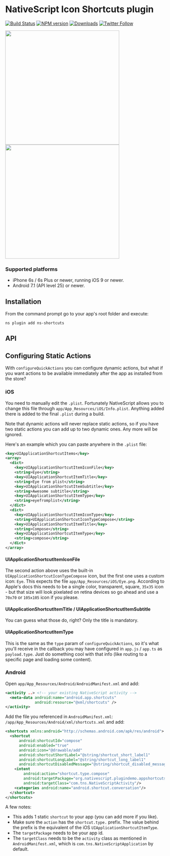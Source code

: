 # NativeScript Icon Shortcuts plugin

[![Build Status][build-status]][build-url]
[![NPM version][npm-image]][npm-url]
[![Downloads][downloads-image]][npm-url]
[![Twitter Follow][twitter-image]][twitter-url]

[build-status]:https://travis-ci.org/EddyVerbruggen/nativescript-app-shortcuts.svg?branch=master
[build-url]:https://travis-ci.org/EddyVerbruggen/nativescript-app-shortcuts
[npm-image]:http://img.shields.io/npm/v/nativescript-app-shortcuts.svg
[npm-url]:https://npmjs.org/package/nativescript-app-shortcuts
[downloads-image]:http://img.shields.io/npm/dm/nativescript-app-shortcuts.svg
[twitter-image]:https://img.shields.io/twitter/follow/eddyverbruggen.svg?style=social&label=Follow%20me
[twitter-url]:https://twitter.com/eddyverbruggen

<img src="https://raw.githubusercontent.com/EddyVerbruggen/nativescript-app-shortcuts/master/media/iOS.png" width="360px" />  <img src="https://raw.githubusercontent.com/EddyVerbruggen/nativescript-app-shortcuts/master/media/Android.png" width="360px" />

### Supported platforms

* iPhone 6s / 6s Plus or newer, running iOS 9 or newer.
* Android 7.1 (API level 25) or newer.

## Installation
From the command prompt go to your app's root folder and execute:

```
ns plugin add ns-shortcuts
```


## API
## Configuring Static Actions
With `configureQuickActions` you can configure dynamic actions,
but what if you want actions to be available immediately after the app as installed from the store?

### iOS
You need to manually edit the `.plist`.
Fortunately NativeScript allows you to change this file through `app/App_Resources/iOS/Info.plist`. Anything added there is added to the final `.plist` during a build.

Note that dynamic actions will never replace static actions, so if you have two static actions you can add up to two dynamic ones. Any more will be ignored.

Here's an example which you can paste anywhere in the `.plist` file:

```xml
<key>UIApplicationShortcutItems</key>
<array>
  <dict>
    <key>UIApplicationShortcutItemIconFile</key>
    <string>Eye</string>
    <key>UIApplicationShortcutItemTitle</key>
    <string>Eye from plist</string>
    <key>UIApplicationShortcutItemSubtitle</key>
    <string>Awesome subtitle</string>
    <key>UIApplicationShortcutItemType</key>
    <string>eyefromplist</string>
  </dict>
  <dict>
    <key>UIApplicationShortcutItemIconType</key>
    <string>UIApplicationShortcutIconTypeCompose</string>
    <key>UIApplicationShortcutItemTitle</key>
    <string>Compose</string>
    <key>UIApplicationShortcutItemType</key>
    <string>compose</string>
  </dict>
</array>
```

#### UIApplicationShortcutItemIconFile

The second action above uses the built-in `UIApplicationShortcutIconTypeCompose` icon, but the first one uses a custom icon: `Eye`. This expects the file `app/App_Resources/iOS/Eye.png`. According to Apple's docs this needs to be a single color, transparent, square, `35x35` icon - but that size will look pixelated on retina devices so go ahead and use a `70x70` or `105x105` icon if you please.

#### UIApplicationShortcutItemTitle / UIApplicationShortcutItemSubtitle

You can guess what those do, right? Only the title is mandatory.

#### UIApplicationShortcutItemType

This is the same as the `type` param of `configureQuickActions`, so it's what you'll receive in the callback you may have configured in `app.js` / `app.ts`  as `payload.type`. Just do something cool with that info (like routing to a specific page and loading some content).

### Android
Open `app/App_Resources/Android/AndroidManifest.xml` and add:

```xml
<activity ..> <!-- your existing NativeScript activity -->
  <meta-data android:name="android.app.shortcuts"
             android:resource="@xml/shortcuts" />
</activity>
```

Add the file you referenced in `AndroidManifest.xml`: `/app/App_Resources/Android/xml/shortcuts.xml` and add:

```xml
<shortcuts xmlns:android="http://schemas.android.com/apk/res/android">
  <shortcut
      android:shortcutId="compose"
      android:enabled="true"
      android:icon="@drawable/add"
      android:shortcutShortLabel="@string/shortcut_short_label1"
      android:shortcutLongLabel="@string/shortcut_long_label1"
      android:shortcutDisabledMessage="@string/shortcut_disabled_message1">
    <intent
        android:action="shortcut.type.compose"
        android:targetPackage="org.nativescript.plugindemo.appshortcuts"
        android:targetClass="com.tns.NativeScriptActivity"/>
    <categories android:name="android.shortcut.conversation"/>
  </shortcut>
</shortcuts>
```

A few notes:
- This adds 1 static `shortcut` to your app (you can add more if you like).
- Make sure the `action` has the `shortcut.type.` prefix. The value behind the prefix is the equivalent of the iOS `UIApplicationShortcutItemType`.
- The `targetPackage` needs to be your app id.
- The `targetClass` needs to be the `activity` class as mentioned in `AndroidManifest.xml`, which is `com.tns.NativeScriptApplication` by default. 
